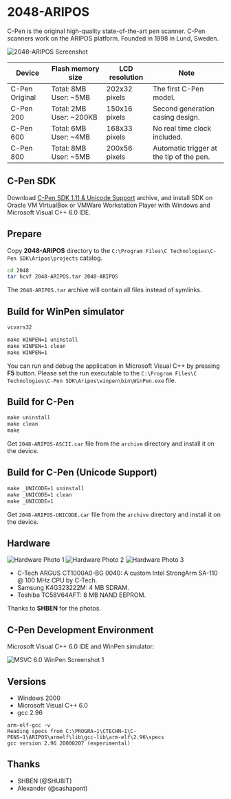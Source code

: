 2048-ARIPOS
===========

C-Pen is the original high-quality state-of-the-art pen scanner. C-Pen scanners work on the ARIPOS platform. Founded in 1998 in Lund, Sweden.

![2048-ARIPOS Screenshot](../image/2048-ARIPOS-Screenshot.png)

| Device         | Flash memory size         | LCD resolution  | Note                                          |
|----------------|---------------------------|-----------------|-----------------------------------------------|
| C-Pen Original | Total: 8MB   User: ~5MB   | 202x32 pixels   | The first C-Pen model.                        |
| C-Pen 200      | Total: 2MB   User: ~200KB | 150x16 pixels   | Second generation casing design.              |
| C-Pen 600      | Total: 6MB   User: ~4MB   | 168x33 pixels   | No real time clock included.                  |
| C-Pen 800      | Total: 8MB   User: ~5MB   | 200x56 pixels   | Automatic trigger at the tip of the pen.      |

## C-Pen SDK

Download [C-Pen SDK 1.11 & Unicode Support](https://archive.org/details/cpen-sdk-1-11-unicode) archive, and install SDK on Oracle VM VirtualBox or VMWare Workstation Player with Windows and Microsoft Visual C++ 6.0 IDE.

## Prepare

Copy **2048-ARIPOS** directory to the `C:\Program Files\C Technologies\C-Pen SDK\Aripos\projects` catalog.

```sh
cd 2048
tar hcvf 2048-ARIPOS.tar 2048-ARIPOS
```

The `2048-ARIPOS.tar` archive will contain all files instead of symlinks.

## Build for WinPen simulator

```bat
vcvars32

make WINPEN=1 uninstall
make WINPEN=1 clean
make WINPEN=1
```

You can run and debug the application in Microsoft Visual C++ by pressing **F5** button. Please set the run executable to the `C:\Program Files\C Technologies\C-Pen SDK\Aripos\winpen\bin\WinPen.exe` file.

## Build for C-Pen

```bat
make uninstall
make clean
make
```

Get `2048-ARIPOS-ASCII.car` file from the `archive` directory and install it on the device.

## Build for C-Pen (Unicode Support)

```bat
make _UNICODE=1 uninstall
make _UNICODE=1 clean
make _UNICODE=1
```

Get `2048-ARIPOS-UNICODE.car` file from the `archive` directory and install it on the device.

## Hardware

![Hardware Photo 1](../image/hw/C-Pen-600_Photo_1.jpg) ![Hardware Photo 2](../image/hw/C-Pen-600_Photo_2.jpg) ![Hardware Photo 3](../image/hw/C-Pen-600_Photo_3.jpg)

* C-Tech ARGUS CT1000A0-BG 0040: A custom Intel StrongArm SA-110 @ 100 MHz CPU by C-Tech.
* Samsung K4G323222M: 4 MB SDRAM.
* Toshiba TC58V64AFT: 8 MB NAND EEPROM.

Thanks to **SHBEN** for the photos.

## C-Pen Development Environment

Microsoft Visual C++ 6.0 IDE and WinPen simulator:

![MSVC 6.0 WinPen Screenshot 1](../image/MSVC-CPen-Screenshot1.png)

## Versions

* Windows 2000
* Microsoft Visual C++ 6.0
* gcc 2.96

```
arm-elf-gcc -v
Reading specs from C:\PROGRA~1\CTECHN~1\C-PENS~1\ARIPOS\armelf\lib\gcc-lib\arm-elf\2.96\specs
gcc version 2.96 20000207 (experimental)
```

## Thanks

* SHBEN (@SHU8IT)
* Alexander (@sashapont)
